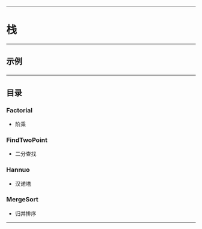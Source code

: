 ------
# 栈

------
## 示例
### 
#### 

------
## 目录
### Factorial
- 阶乘
### FindTwoPoint
- 二分查找
### Hannuo
- 汉诺塔
### MergeSort
- 归并排序

------